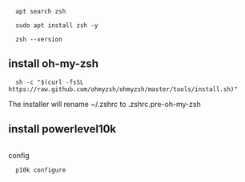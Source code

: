 
```
  apt search zsh

  sudo apt install zsh -y

  zsh --version
```

## install oh-my-zsh
```
  sh -c "$(curl -fsSL https://raw.github.com/ohmyzsh/ohmyzsh/master/tools/install.sh)"
```

The installer will rename ~/.zshrc to .zshrc.pre-oh-my-zsh




## install powerlevel10k
```
```
config
```
  p10k configure
```